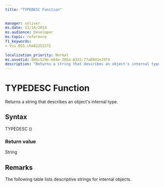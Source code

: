 ```yaml
---
title: "TYPEDESC Function"
 
 
manager: soliver
ms.date: 11/16/2014
ms.audience: Developer
ms.topic: reference
f1_keywords:
- Vis_DSS.chm82251572
 
localization_priority: Normal
ms.assetid: 08bc529e-e04e-206a-6322-77a8941e19f4
description: "Returns a string that describes an object's internal type."
---
```


# TYPEDESC Function

Returns a string that describes an object's internal type. 
  
## Syntax

TYPEDESC ()
  
### Return value

String
  
## Remarks

The following table lists descriptive strings for internal objects.
  

